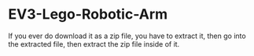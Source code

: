 # EV3-Lego-Robotic-Arm
If you ever do download it as a zip file, you have to extract it, then go into the extracted file, then extract the zip file inside of it.
